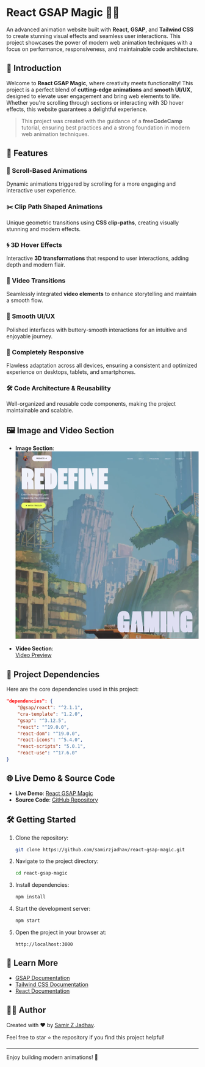 # React GSAP Magic 🎨✨

An advanced animation website built with **React**, **GSAP**, and **Tailwind CSS** to create stunning visual effects and seamless user interactions. This project showcases the power of modern web animation techniques with a focus on performance, responsiveness, and maintainable code architecture.

## 🌟 Introduction

Welcome to **React GSAP Magic**, where creativity meets functionality! This project is a perfect blend of **cutting-edge animations** and **smooth UI/UX**, designed to elevate user engagement and bring web elements to life. Whether you're scrolling through sections or interacting with 3D hover effects, this website guarantees a delightful experience.

> This project was created with the guidance of a **freeCodeCamp** tutorial, ensuring best practices and a strong foundation in modern web animation techniques.

## 🚀 Features

### 🎯 Scroll-Based Animations

Dynamic animations triggered by scrolling for a more engaging and interactive user experience.

### ✂️ Clip Path Shaped Animations

Unique geometric transitions using **CSS clip-paths**, creating visually stunning and modern effects.

### 🌀 3D Hover Effects

Interactive **3D transformations** that respond to user interactions, adding depth and modern flair.

### 🎥 Video Transitions

Seamlessly integrated **video elements** to enhance storytelling and maintain a smooth flow.

### 🧈 Smooth UI/UX

Polished interfaces with buttery-smooth interactions for an intuitive and enjoyable journey.

### 📱 Completely Responsive

Flawless adaptation across all devices, ensuring a consistent and optimized experience on desktops, tablets, and smartphones.

### 🛠️ Code Architecture & Reusability

Well-organized and reusable code components, making the project maintainable and scalable.

## 🖼️ Image and Video Section

- **Image Section**:  
  ![Home Preview](https://raw.githubusercontent.com/samirzjadhav/react-gsap-magic/main/src/assets/img/readmeImage.png)

- **Video Section**:  
  [Video Preview](https://raw.githubusercontent.com/samirzjadhav/react-gsap-magic/main/src/assets/videos/videoReadme.mp4)

## 📂 Project Dependencies

Here are the core dependencies used in this project:

```json
"dependencies": {
    "@gsap/react": "^2.1.1",
    "cra-template": "1.2.0",
    "gsap": "^3.12.5",
    "react": "^19.0.0",
    "react-dom": "^19.0.0",
    "react-icons": "^5.4.0",
    "react-scripts": "5.0.1",
    "react-use": "^17.6.0"
}
```

## 🌐 Live Demo & Source Code

- **Live Demo**: [React GSAP Magic](https://react-gsap-magic.vercel.app/)
- **Source Code**: [GitHub Repository](https://github.com/samirzjadhav/react-gsap-magic)

## 🛠️ Getting Started

1. Clone the repository:

   ```bash
   git clone https://github.com/samirzjadhav/react-gsap-magic.git
   ```

2. Navigate to the project directory:

   ```bash
   cd react-gsap-magic
   ```

3. Install dependencies:

   ```bash
   npm install
   ```

4. Start the development server:

   ```bash
   npm start
   ```

5. Open the project in your browser at:
   ```
   http://localhost:3000
   ```

## 📖 Learn More

- [GSAP Documentation](https://greensock.com/docs/)
- [Tailwind CSS Documentation](https://tailwindcss.com/docs)
- [React Documentation](https://reactjs.org/docs/)

## 👨‍💻 Author

Created with ❤️ by [Samir Z Jadhav](https://portfolio-nu-five-95.vercel.app/).

Feel free to star ⭐ the repository if you find this project helpful!

---

Enjoy building modern animations! 🚀

